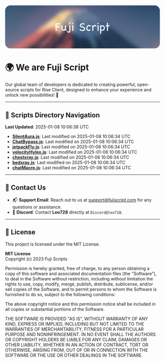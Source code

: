 ![Banner](.github/b.webp)

# 🌍 **We are Fuji Script**

Our global team of developers is dedicated to creating powerful, open-source scripts for Rise Client, designed to enhance your experience and unlock new possibilities! 🌟

---
<!-- SCRIPTS_NAVIGATION_START -->
## 📂 **Scripts Directory Navigation**

**Last Updated**: 2025-01-08 10:06:38 UTC

- **[SilentAura.js](scripts/SilentAura.js)**: Last modified on 2025-01-08 10:06:34 UTC
- **[ChatBypass.js](scripts/ChatBypass.js)**: Last modified on 2025-01-08 10:06:34 UTC
- **[jetpackFly.js](scripts/jetpackFly.js)**: Last modified on 2025-01-08 10:06:34 UTC
- **[velocityHylex.js](scripts/velocityHylex.js)**: Last modified on 2025-01-08 10:06:34 UTC
- **[chestxray.js](scripts/chestxray.js)**: Last modified on 2025-01-08 10:06:34 UTC
- **[bedxray.js](scripts/bedxray.js)**: Last modified on 2025-01-08 10:06:34 UTC
- **[chatMacro.js](scripts/chatMacro.js)**: Last modified on 2025-01-08 10:06:34 UTC

<!-- SCRIPTS_NAVIGATION_END -->

---

## 💬 **Contact Us**  
- 📬 **Support Email**: Reach out to us at [support@fujiscript.com](mailto:support@fujiscript.com) for any questions or assistance.  
- 💬 **Discord**: Contact **Leo728** directly at `Discord@leo728`.

---

## 📜 **License**

This project is licensed under the MIT License.  

**MIT License**  
Copyright (c) 2023 Fuji Scripts  

Permission is hereby granted, free of charge, to any person obtaining a copy of this software and associated documentation files (the "Software"), to deal in the Software without restriction, including without limitation the rights to use, copy, modify, merge, publish, distribute, sublicense, and/or sell copies of the Software, and to permit persons to whom the Software is furnished to do so, subject to the following conditions:  

The above copyright notice and this permission notice shall be included in all copies or substantial portions of the Software.  

THE SOFTWARE IS PROVIDED "AS IS", WITHOUT WARRANTY OF ANY KIND, EXPRESS OR IMPLIED, INCLUDING BUT NOT LIMITED TO THE WARRANTIES OF MERCHANTABILITY, FITNESS FOR A PARTICULAR PURPOSE AND NONINFRINGEMENT. IN NO EVENT SHALL THE AUTHORS OR COPYRIGHT HOLDERS BE LIABLE FOR ANY CLAIM, DAMAGES OR OTHER LIABILITY, WHETHER IN AN ACTION OF CONTRACT, TORT OR OTHERWISE, ARISING FROM, OUT OF OR IN CONNECTION WITH THE SOFTWARE OR THE USE OR OTHER DEALINGS IN THE SOFTWARE.  
